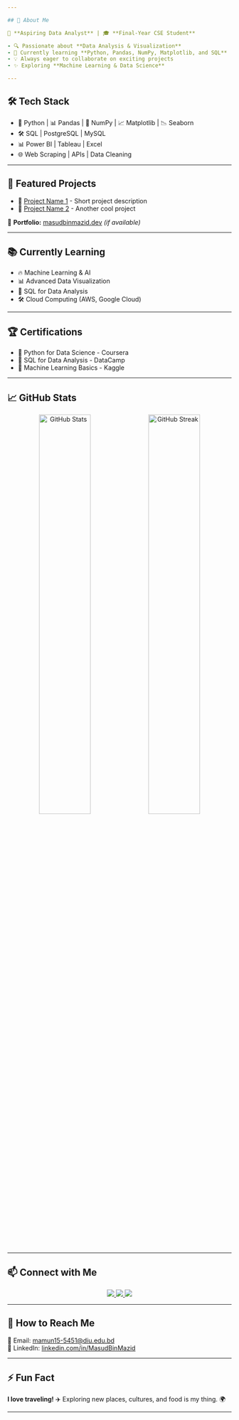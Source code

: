 ```yaml
---

## 🌟 About Me

🚀 **Aspiring Data Analyst** | 🎓 **Final-Year CSE Student**

- 🔍 Passionate about **Data Analysis & Visualization**
- 🐍 Currently learning **Python, Pandas, NumPy, Matplotlib, and SQL**
- 💡 Always eager to collaborate on exciting projects
- ✨ Exploring **Machine Learning & Data Science**

---
```


## 🛠️ Tech Stack

- 🐍 Python | 📊 Pandas | 🔢 NumPy | 📈 Matplotlib | 📉 Seaborn
- 🛠️ SQL | PostgreSQL | MySQL
- 📊 Power BI | Tableau | Excel
- 🌐 Web Scraping | APIs | Data Cleaning

---

## 🚀 Featured Projects

- 🔹 [Project Name 1](https://github.com/your-repo) - Short project description  
- 🔹 [Project Name 2](https://github.com/your-repo) - Another cool project  

🔗 **Portfolio:** [masudbinmazid.dev](#) _(if available)_  

---

## 📚 Currently Learning

- 🔥 Machine Learning & AI
- 📊 Advanced Data Visualization
- 📝 SQL for Data Analysis
- 🛠️ Cloud Computing (AWS, Google Cloud)

---

## 🏆 Certifications

- 📜 Python for Data Science - Coursera
- 📜 SQL for Data Analysis - DataCamp
- 📜 Machine Learning Basics - Kaggle

---

## 📈 GitHub Stats

<p align="center">
  <img src="https://github-readme-stats.vercel.app/api?username=MasudBinMazid&show_icons=true&theme=tokyonight" width="48%" alt="GitHub Stats"/>
  <img src="https://github-readme-streak-stats.herokuapp.com/?user=MasudBinMazid&theme=tokyonight" width="48%" alt="GitHub Streak"/>
</p>

---

## 📫 Connect with Me

<p align="center">
  <a href="https://t.me/MasudBinMazid">
    <img src="https://img.shields.io/badge/Telegram-%40MasudBinMazid-26A5E4?style=for-the-badge&logo=telegram&logoColor=white" />
  </a>
  <a href="https://github.com/MasudBinMazid">
    <img src="https://img.shields.io/badge/GitHub-MasudBinMazid-181717?style=for-the-badge&logo=github&logoColor=white" />
  </a>
  <a href="https://www.facebook.com/MasudBinMazid">
    <img src="https://img.shields.io/badge/Facebook-MasudBinMazid-1877F2?style=for-the-badge&logo=facebook&logoColor=white" />
  </a>
</p>

---

## 📩 How to Reach Me

📧 Email: [mamun15-5451@diu.edu.bd](mailto:mamun15-5451@diu.edu.bd)  
💼 LinkedIn: [linkedin.com/in/MasudBinMazid](#)  

---

## ⚡ Fun Fact

**I love traveling!** ✈️ Exploring new places, cultures, and food is my thing. 🌍

---

